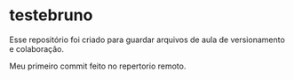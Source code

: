 # testebruno
Esse repositório foi criado para guardar arquivos de aula de versionamento e colaboração.

Meu primeiro commit feito no repertorio remoto.
